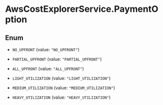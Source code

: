 # AwsCostExplorerService.PaymentOption

## Enum


* `NO_UPFRONT` (value: `"NO_UPFRONT"`)

* `PARTIAL_UPFRONT` (value: `"PARTIAL_UPFRONT"`)

* `ALL_UPFRONT` (value: `"ALL_UPFRONT"`)

* `LIGHT_UTILIZATION` (value: `"LIGHT_UTILIZATION"`)

* `MEDIUM_UTILIZATION` (value: `"MEDIUM_UTILIZATION"`)

* `HEAVY_UTILIZATION` (value: `"HEAVY_UTILIZATION"`)


